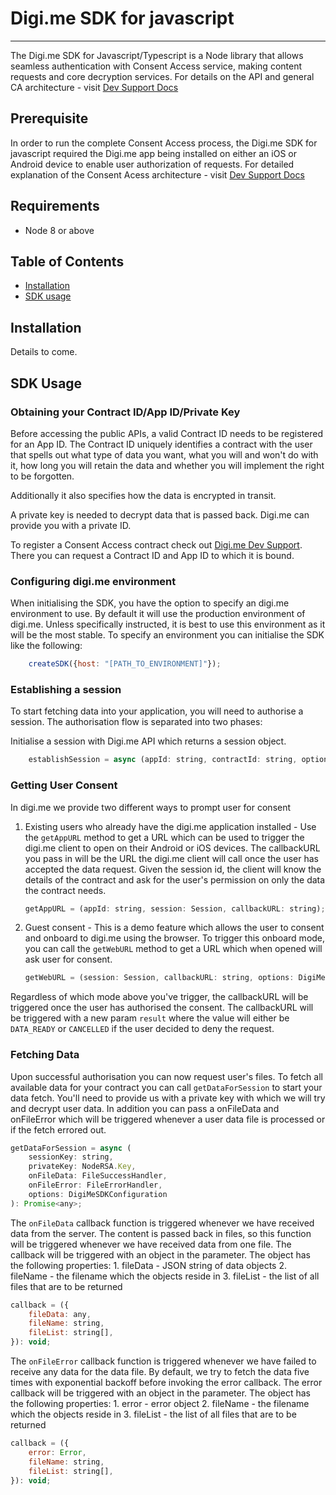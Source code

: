 # Digi.me SDK for javascript
---
The Digi.me SDK for Javascript/Typescript is a Node library that allows seamless authentication with Consent Access service, making content requests and core decryption services. For details on the API and general CA architecture - visit [Dev Support Docs](https://developers.digi.me/consent-access.html)

## Prerequisite 
In order to run the complete Consent Access process, the Digi.me SDK for javascript required the Digi.me app being installed on either an iOS or Android device to enable user authorization of requests. For detailed explanation of the Consent Acess architecture - visit [Dev Support Docs](https://developers.digi.me/consent-access.html)

## Requirements
- Node 8 or above

## Table of Contents

  * [Installation](#installation)
  * [SDK usage](#sdk-usage)

## Installation
Details to come.

## SDK Usage
### Obtaining your Contract ID/App ID/Private Key

Before accessing the public APIs, a valid Contract ID needs to be registered for an App ID.
The Contract ID uniquely identifies a contract with the user that spells out what type of data you want, what you will and won't do with it, how long you will retain the data and whether you will implement the right to be forgotten.

Additionally it also specifies how the data is encrypted in transit.

A private key is needed to decrypt data that is passed back. Digi.me can provide you with a private ID.

To register a Consent Access contract check out [Digi.me Dev Support](https://developers.digi.me). There you can request a Contract ID and App ID to which it is bound.

### Configuring digi.me environment
When initialising the SDK, you have the option to specify an digi.me environment to use. By default it will use the production environment of digi.me. Unless specifically instructed, it is best to use this environment as it will be the most stable.
To specify an environment you can initialise the SDK like the following:
```javascript
    createSDK({host: "[PATH_TO_ENVIRONMENT]"});
```

### Establishing a session
To start fetching data into your application, you will need to authorise a session.
The authorisation flow is separated into two phases:

Initialise a session with Digi.me API which returns a session object.
```javascript
    establishSession = async (appId: string, contractId: string, options: DigiMeSDKConfiguration): Promise<Session>;
```

### Getting User Consent
In digi.me we provide two different ways to prompt user for consent
1. Existing users who already have the digi.me application installed - Use the `getAppURL` method to get a URL which can be used to trigger the digi.me client to open on their Android or iOS devices. The callbackURL you pass in will be the URL the digi.me client will call once the user has accepted the data request. Given the session id, the client will know the details of the contract and ask for the user's permission on only the data the contract needs.
    ```javascript
    getAppURL = (appId: string, session: Session, callbackURL: string);
    ```

2. Guest consent - This is a demo feature which allows the user to consent and onboard to digi.me using the browser. To trigger this onboard mode, you can call the `getWebURL` method to get a URL which when opened will ask user for consent.
    ```javascript
    getWebURL = (session: Session, callbackURL: string, options: DigiMeSDKConfiguration);
    ```

Regardless of which mode above you've trigger, the callbackURL will be triggered once the user has authorised the consent. The callbackURL will be triggered with a new param `result` where the value will either be `DATA_READY` or `CANCELLED` if the user decided to deny the request.

### Fetching Data
Upon successful authorisation you can now request user's files. To fetch all available data for your contract you can call `getDataForSession` to start your data fetch. You'll need to provide us with a private key with which we will try and decrypt user data. In addition you can pass a onFileData and onFileError which will be triggered whenever a user data file is processed or if the fetch errored out.
```javascript
getDataForSession = async (
    sessionKey: string,
    privateKey: NodeRSA.Key,
    onFileData: FileSuccessHandler,
    onFileError: FileErrorHandler,
    options: DigiMeSDKConfiguration
): Promise<any>;
```

The `onFileData` callback function is triggered whenever we have received data from the server. The content is passed back in files, so this function will be triggered whenever we have received data from one file. The callback will be triggered with an object in the parameter. The object has the following properties: 
    1. fileData - JSON string of data objects
    2. fileName - the filename which the objects reside in
    3. fileList - the list of all files that are to be returned
```javascript
callback = ({
    fileData: any, 
    fileName: string, 
    fileList: string[],
}): void;
```

The `onFileError` callback function is triggered whenever we have failed to receive any data for the data file. By default, we try to fetch the data five times with exponential backoff before invoking the error callback. The error callback will be triggered with an object in the parameter. The object has the following properties: 
    1. error - error object
    2. fileName - the filename which the objects reside in
    3. fileList - the list of all files that are to be returned
```javascript
callback = ({
    error: Error, 
    fileName: string, 
    fileList: string[],
}): void;
```
